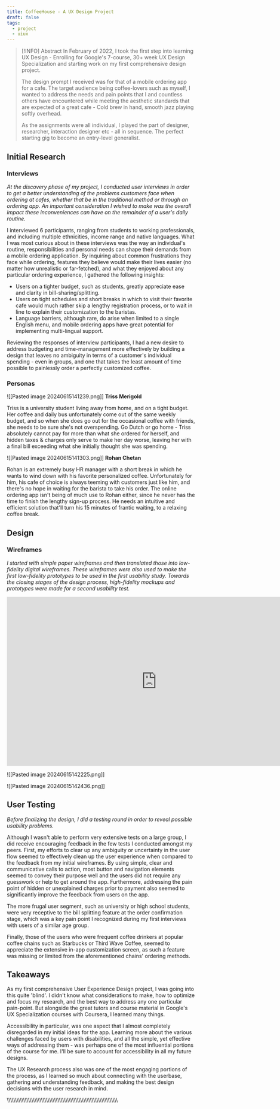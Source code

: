 ```yaml
---
title: CoffeeHouse - A UX Design Project
draft: false
tags:
  - project
  - uiux
---
```



> [!INFO] Abstract
> In February of 2022, I took the first step into learning UX Design - Enrolling for Google's 7-course, 30+ week UX Design Specialization and starting work on my first comprehensive design project.
> 
> The design prompt I received was for that of a mobile ordering app for a cafe. The target audience being coffee-lovers such as myself, I wanted to address the needs and pain points that I and countless others have encountered while meeting the aesthetic standards that are expected of a great cafe - Cold brew in hand, smooth jazz playing softly overhead.
> 
> As the assignments were all individual, I played the part of designer, researcher, interaction designer etc - all in sequence. The perfect starting gig to become an entry-level generalist.

## Initial Research
### Interviews
_At the discovery phase of my project, I conducted user interviews in order to get a better understanding of the problems customers face when ordering at cafes, whether that be in the traditional method or through an ordering app. An important consideration I wished to make was the overall impact these inconveniences can have on the remainder of a user's daily routine._

I interviewed 6 participants, ranging from students to working professionals, and including multiple ethnicities, income range and native languages. What I was most curious about in these interviews was the way an individual's routine, responsibilities and personal needs can shape their demands from a mobile ordering application. By inquiring about common frustrations they face while ordering, features they believe would make their lives easier (no matter how unrealistic or far-fetched), and what they enjoyed about any particular ordering experience, I gathered the following insights:

- Users on a tighter budget, such as students, greatly appreciate ease and clarity in bill-sharing/splitting.
- Users on tight schedules and short breaks in which to visit their favorite cafe would much rather skip a lengthy registration process, or to wait in line to explain their customization to the baristas.
- Language barriers, although rare, do arise when limited to a single English menu, and mobile ordering apps have great potential for implementing multi-lingual support.

Reviewing the responses of interview participants, I had a new desire to address budgeting and time-management more effectively by building a design that leaves no ambiguity in terms of a customer's individual spending - even in groups, and one that takes the least amount of time possible to painlessly order a perfectly customized coffee.

### Personas

![[Pasted image 20240615141239.png]]
**Triss Merigold**

Triss is a university student living away from home, and on a tight budget. Her coffee and daily bus unfortunately come out of the same weekly budget, and so when she does go out for the occasional coffee with friends, she needs to be sure she's not overspending. Go Dutch or go home - Triss absolutely cannot pay for more than what she ordered for herself, and hidden taxes & charges only serve to make her day worse, leaving her with a final bill exceeding what she initially thought she was spending.

![[Pasted image 20240615141303.png]]
**Rohan Chetan**

Rohan is an extremely busy HR manager with a short break in which he wants to wind down with his favorite personalized coffee. Unfortunately for him, his cafe of choice is always teeming with customers just like him, and there's no hope in waiting for the barista to take his order. The online ordering app isn't being of much use to Rohan either, since he never has the time to finish the lengthy sign-up process. He needs an intuitive and efficient solution that'll turn his 15 minutes of frantic waiting, to a relaxing coffee break.

## Design
### Wireframes
_I started with simple paper wireframes and then translated those into low-fidelity digital wireframes. These wireframes were also used to make the first low-fidelity prototypes to be used in the first usability study. Towards the closing stages of the design process, high-fidelity mockups and prototypes were made for a second usability test._
<iframe style="border: 1px solid rgba(0, 0, 0, 0.1);" width="800" height="450" src="https://www.figma.com/embed?embed_host=share&url=https%3A%2F%2Fwww.figma.com%2Fproto%2FSr9bO4BAUVfa8bvJMPjQ5F%2FMobile-Ordering-App-for-a-Cafe---Wireframes-(Copy)%3Fnode-id%3D6-3%26t%3D6Jv4zt1nFziJ13km-1%26scaling%3Dscale-down%26content-scaling%3Dfixed%26page-id%3D0%253A1%26starting-point-node-id%3D6%253A3" allowfullscreen></iframe>

![[Pasted image 20240615142225.png]]

![[Pasted image 20240615142436.png]]

## User Testing
_Before finalizing the design, I did a testing round in order to reveal possible usability problems._

Although I wasn't able to perform very extensive tests on a large group, I did receive encouraging feedback in the few tests I conducted amongst my peers. First, my efforts to clear up any ambiguity or uncertainty in the user flow seemed to effectively clean up the user experience when compared to the feedback from my initial wireframes. By using simple, clear and communicative calls to action, most button and navigation elements seemed to convey their purpose well and the users did not require any guesswork or help to get around the app. Furthermore, addressing the pain point of hidden or unexplained charges prior to payment also seemed to significantly improve the feedback from users on the app.

The more frugal user segment, such as university or high school students, were very receptive to the bill splitting feature at the order confirmation stage, which was a key pain point I recognized during my first interviews with users of a similar age group.

Finally, those of the users who were frequent coffee drinkers at popular coffee chains such as Starbucks or Third Wave Coffee, seemed to appreciate the extensive in-app customization screen, as such a feature was missing or limited from the aforementioned chains' ordering methods.

## Takeaways
As my first comprehensive User Experience Design project, I was going into this quite 'blind'. I didn't know what considerations to make, how to optimize and focus my research, and the best way to address any one particular pain-point. But alongside the great tutors and course material in Google's UX Specialization courses with Coursera, I learned many things.

Accessibility in particular, was one aspect that I almost completely disregarded in my initial ideas for the app. Learning more about the various challenges faced by users with disabilities, and all the simple, yet effective ways of addressing them - was perhaps one of the most influential portions of the course for me. I'll be sure to account for accessibility in all my future designs.

The UX Research process also was one of the most engaging portions of the process, as I learned so much about connecting with the userbase, gathering and understanding feedback, and making the best design decisions with the user research in mind.

\\\\\\\\\\\\\\\\\\\\\\\\\\\\\\\\\\\\\\\\\\\\\\\\\\\\\\\\\\\\\\\\\\\\\\\\\\\\\\\\\\\\\\\\\\\\\\\\\\\\\\\\\\\\\\\\\\\\\\\\\\\\\\\\\\\\\\\\

